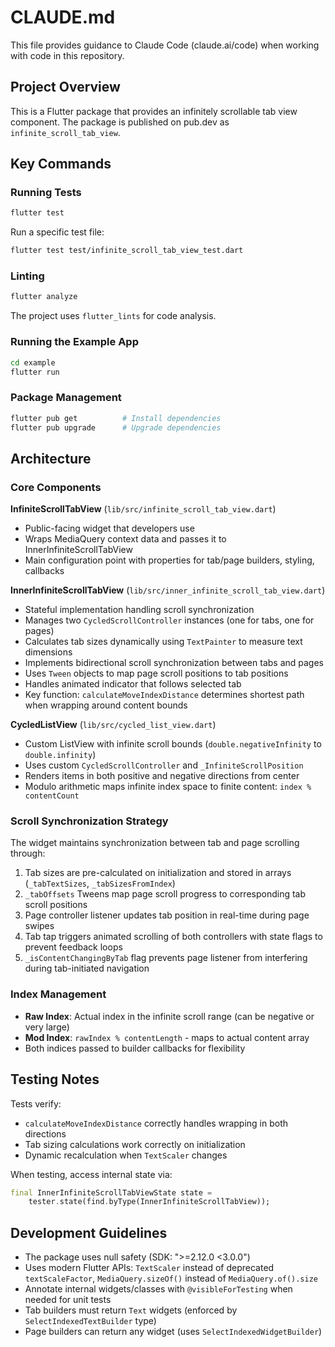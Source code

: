 # CLAUDE.md

This file provides guidance to Claude Code (claude.ai/code) when working with code in this repository.

## Project Overview

This is a Flutter package that provides an infinitely scrollable tab view component. The package is published on pub.dev as `infinite_scroll_tab_view`.

## Key Commands

### Running Tests
```bash
flutter test
```

Run a specific test file:
```bash
flutter test test/infinite_scroll_tab_view_test.dart
```

### Linting
```bash
flutter analyze
```

The project uses `flutter_lints` for code analysis.

### Running the Example App
```bash
cd example
flutter run
```

### Package Management
```bash
flutter pub get          # Install dependencies
flutter pub upgrade      # Upgrade dependencies
```

## Architecture

### Core Components

**InfiniteScrollTabView** (`lib/src/infinite_scroll_tab_view.dart`)
- Public-facing widget that developers use
- Wraps MediaQuery context data and passes it to InnerInfiniteScrollTabView
- Main configuration point with properties for tab/page builders, styling, callbacks

**InnerInfiniteScrollTabView** (`lib/src/inner_infinite_scroll_tab_view.dart`)
- Stateful implementation handling scroll synchronization
- Manages two `CycledScrollController` instances (one for tabs, one for pages)
- Calculates tab sizes dynamically using `TextPainter` to measure text dimensions
- Implements bidirectional scroll synchronization between tabs and pages
- Uses `Tween` objects to map page scroll positions to tab positions
- Handles animated indicator that follows selected tab
- Key function: `calculateMoveIndexDistance` determines shortest path when wrapping around content bounds

**CycledListView** (`lib/src/cycled_list_view.dart`)
- Custom ListView with infinite scroll bounds (`double.negativeInfinity` to `double.infinity`)
- Uses custom `CycledScrollController` and `_InfiniteScrollPosition`
- Renders items in both positive and negative directions from center
- Modulo arithmetic maps infinite index space to finite content: `index % contentCount`

### Scroll Synchronization Strategy

The widget maintains synchronization between tab and page scrolling through:
1. Tab sizes are pre-calculated on initialization and stored in arrays (`_tabTextSizes`, `_tabSizesFromIndex`)
2. `_tabOffsets` Tweens map page scroll progress to corresponding tab scroll positions
3. Page controller listener updates tab position in real-time during page swipes
4. Tab tap triggers animated scrolling of both controllers with state flags to prevent feedback loops
5. `_isContentChangingByTab` flag prevents page listener from interfering during tab-initiated navigation

### Index Management

- **Raw Index**: Actual index in the infinite scroll range (can be negative or very large)
- **Mod Index**: `rawIndex % contentLength` - maps to actual content array
- Both indices passed to builder callbacks for flexibility

## Testing Notes

Tests verify:
- `calculateMoveIndexDistance` correctly handles wrapping in both directions
- Tab sizing calculations work correctly on initialization
- Dynamic recalculation when `TextScaler` changes

When testing, access internal state via:
```dart
final InnerInfiniteScrollTabViewState state =
    tester.state(find.byType(InnerInfiniteScrollTabView));
```

## Development Guidelines

- The package uses null safety (SDK: ">=2.12.0 <3.0.0")
- Uses modern Flutter APIs: `TextScaler` instead of deprecated `textScaleFactor`, `MediaQuery.sizeOf()` instead of `MediaQuery.of().size`
- Annotate internal widgets/classes with `@visibleForTesting` when needed for unit tests
- Tab builders must return `Text` widgets (enforced by `SelectIndexedTextBuilder` type)
- Page builders can return any widget (uses `SelectIndexedWidgetBuilder`)
